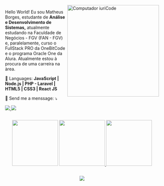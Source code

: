 
<img src="https://raw.githubusercontent.com/MicaelliMedeiros/micaellimedeiros/master/image/computer-illustration.png" min-width="300px" max-width="300px" width="300px" align="right" alt="Computador iuriCode">

<p align="left"> 
  Hello World! Eu sou Matheus Borges, estudante de <strong>Análise e Desenvolvimento de Sistemas,</strong> atualmente estudando na Faculdade de Negócios - FGV (FAN - FGV) e, paralelamente, curso o FullStack PRO da OneBitCode e o programa Oracle One da Alura. Atualmente estou à procura de uma carreira na àrea.
</p>

<p align="left">
  🦄 Languages: <strong>JavaScript | Node.js | PHP - Laravel | HTML5 | CSS3 | React JS</strong>
</p>

<p align="left">
  💌 Send me a menssage: ⤵️
</p>

<div align="left">
  <a href="https://www.instagram.com/maatheussborges/" alt="Instagram">
    <img src="https://img.shields.io/badge/-Instagram-b222d2?style=for-the-badge&logo=Instagram&logoColor=FFF"/>
  </a>
  
  <a href="https://www.linkedin.com/in/matheus-borges-168776196/">
    <img src="https://img.shields.io/badge/-Linkedin-b222d2?style=for-the-badge&logo=Linkedin&logoColor=FFF"/>
  </a>
</div>

##

  <div align="center">
  <img width="150" height="150" src="https://media.giphy.com/media/WCtRYR2Km3v2ipMc0t/giphy.gif"/>
    <a href="https://github.com/MatthSB/">
      <img height="150em"src="https://github-readme-stats.vercel.app/api?username=MatthSB&theme=radical"/>
      <img height="150em"src="https://github-readme-stats.vercel.app/api/top-langs/?username=iuricode&hide=html&layout=compact&theme=dark"/>
    </a>
  </div>

##

<p align="center">
  <a href="https://skillicons.dev">
    <img src="https://skillicons.dev/icons?i=html5,css3,js,git,github,nodejs" />
  </a>
</p>

##
